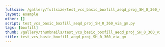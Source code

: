 ```yaml
---
fullsize: /gallery/fullsize/test_vcs_basic_boxfill_aeqd_proj_SH_0_360_via_gm.png
layout: example
other: []
script: test_vcs_basic_boxfill_aeqd_proj_SH_0_360_via_gm.py
tags: [boxfill]
thumb: /gallery/thumbnails/test_vcs_basic_boxfill_aeqd_proj_SH_0_360_via_gm.png
title: test_vcs_basic_boxfill_aeqd_proj_SH_0_360_via_gm
---
```

